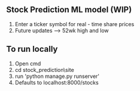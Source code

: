 ## Stock Prediction ML model (WIP)


1. Enter a ticker symbol for real - time share prices
2. Future updates --> 52wk high and low 

## To run locally
   1. Open cmd
   2. cd stock_prediction\site
   3. run 'python manage.py runserver'
   4. Defaults to localhost:8000/stocks 

